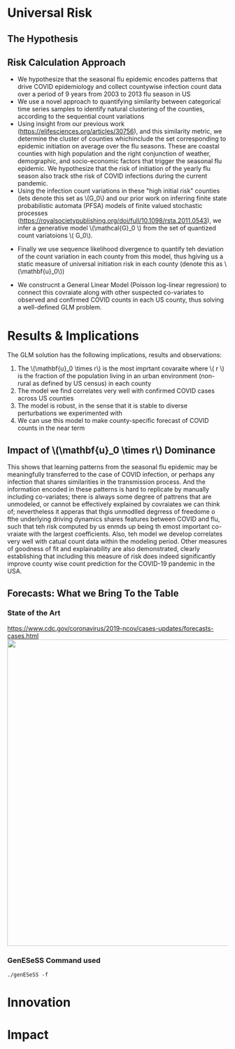 # Universal Risk

## The Hypothesis


##  Risk Calculation Approach

+ We hypothesize that the seasonal flu epidemic encodes patterns that drive COVID epidemiology and collect countywise infection count data over a period of 9 years from 2003 to 2013 flu season in US
+ We use a novel approach to quantifying similarity between categorical time series samples to identify natural clustering of the counties, according to the sequential count variations
+ Using insight from our previous work (https://elifesciences.org/articles/30756), and this similarity metric,  we determine the cluster of counties whichinclude the set corresponding to epidemic initiation on average over the flu seasons. These are  coastal counties with high population  and the right conjunction of weather, demographic, and socio-economic factors that trigger the seasonal flu epidemic. We hypothesize that the risk of initiation of the yearly flu season also track sthe risk of COVID infections during the current pandemic.
+ Using the infection count variations in these "high initial risk" counties (lets denote this set as  \\\(G_0\\\)  and our prior work on inferring finite state probabilistic automata (PFSA) models of finite valued  stochastic processes (https://royalsocietypublishing.org/doi/full/10.1098/rsta.2011.0543), we infer a generative model \\\(\mathcal{G}_0 \\\) from the set of quantized count variatoions \\\( G_0\\\).

 <!--img src="http://34.66.189.202:4567/uploads/mc.png"  width="250"/-->  


+ Finally we use sequence likelihood divergence to quantify teh deviation of the count variation in each county from this model, thus hgiving us a static measure of universal initiation risk in each county (denote this as \\\(\mathbf{u}_0\\\))

 <!--img src="http://34.66.189.202:4567/uploads/urisk.png"  width="250"/-->  


+ We construcnt a General Linear Model (Poisson log-linear regression) to connect this covraiate along with other suspected co-variates to observed and confirmed COVID counts in each US county, thus solving a well-defined GLM problem.

# Results & Implications

<!--img src="http://34.66.189.202:4567/uploads/fig3.png" width="500"/--> 


The GLM solution has the following implications, results and observations:

1. The \\\(\mathbf{u}_0 \times r\\\) is the most imprtant covaraite where \\\( r \\\) is the fraction of the population living in an urban environment (non-rural as defined by US census)  in each county
2. The model we find correlates very well with confirmed COVID cases across US counties
3. The model is robust, in the sense that it is stable to diverse perturbations we experimented with
4. We can use this model to make county-specific forecast of  COVID counts in the near term


## Impact of \\\(\mathbf{u}_0 \times r\\\) Dominance
 
 This shows that learning patterns from the seasonal flu epidemic may be meaningfully transferred to the case of COVID infection, or perhaps any infection that shares similarities in the transmission process. And the information encoded in these patterns is hard to replicate by manually including co-variates; there is always some degree of pattrens that are unmodeled, or cannot be effectively explained by covraiates we can think of; nevertheless it apperas that thgis unmodlled degrress of freedome o fthe underlying driving dynamics shares features between COVID and flu, such that teh risk computed by us enmds up being th emost important co-vraiate with the largest coefficients. Also, teh model we develop correlates very well with catual count data within the modeling period. Other measures of goodness of fit and explainability are also demonstrated, clearly establishing that including this measure of risk does indeed significantly improve county wise count prediction for the COVID-19 pandemic in the USA.
 
## Forecasts: What we Bring To the Table

### State of the Art
https://www.cdc.gov/coronavirus/2019-ncov/cases-updates/forecasts-cases.html
<img src="https://www.cdc.gov/coronavirus/2019-ncov/images/case-updates/National-Forecast-Incident-Cases-2020-10-19.jpg" width="700"/> 



### GenESeSS Command used
`
./genESeSS -f 
`


# Innovation

# Impact

